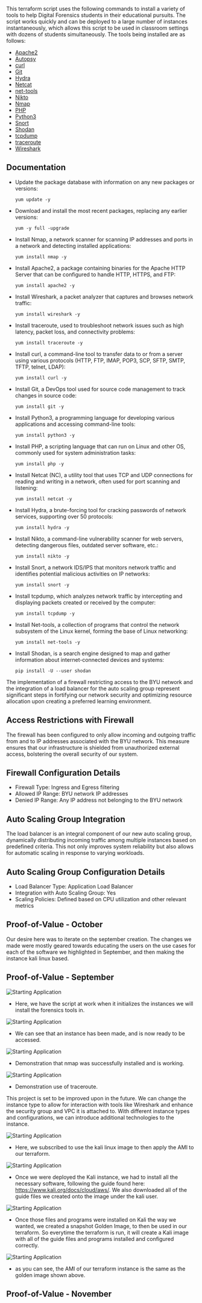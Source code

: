 This terraform script uses the following commands to install a variety of tools to help Digital Forensics students in their educational pursuits. The script works quickly and can be deployed to a large number of instances instantaneously, which allows this script to be used in classroom settings with dozens of students simultaneously. The tools being installed are as follows:

- [Apache2](https://httpd.apache.org/)
- [Autopsy](https://www.autopsy.com/)
- [curl](https://curl.se/)
- [Git](https://git-scm.com/)
- [Hydra](https://github.com/vanhauser-thc/thc-hydra)
- [Netcat](https://en.wikipedia.org/wiki/Netcat)
- [net-tools](https://en.wikipedia.org/wiki/Net-tools)
- [Nikto](https://cirt.net/Nikto2)
- [Nmap](https://nmap.org/)
- [PHP](https://www.php.net/)
- [Python3](https://www.python.org/)
- [Snort](https://www.snort.org/)
- [Shodan](https://www.shodan.io/)
- [tcpdump](https://www.tcpdump.org/)
- [traceroute](https://linux.die.net/man/8/traceroute)
- [Wireshark](https://www.wireshark.org/)

## Documentation

- Update the package database with information on any new packages or versions:
  ```
  yum update -y
  ```

- Download and install the most recent packages, replacing any earlier versions:
  ```
  yum -y full -upgrade
  ```

- Install Nmap, a network scanner for scanning IP addresses and ports in a network and detecting installed applications:
  ```
  yum install nmap -y
  ```

- Install Apache2, a package containing binaries for the Apache HTTP Server that can be configured to handle HTTP, HTTPS, and FTP:
  ```
  yum install apache2 -y
  ```

- Install Wireshark, a packet analyzer that captures and browses network traffic:
  ```
  yum install wireshark -y
  ```

- Install traceroute, used to troubleshoot network issues such as high latency, packet loss, and connectivity problems:
  ```
  yum install traceroute -y
  ```

- Install curl, a command-line tool to transfer data to or from a server using various protocols (HTTP, FTP, IMAP, POP3, SCP, SFTP, SMTP, TFTP, telnet, LDAP):
  ```
  yum install curl -y
  ```

- Install Git, a DevOps tool used for source code management to track changes in source code:
  ```
  yum install git -y
  ```

- Install Python3, a programming language for developing various applications and accessing command-line tools:
  ```
  yum install python3 -y
  ```

- Install PHP, a scripting language that can run on Linux and other OS, commonly used for system administration tasks:
  ```
  yum install php -y
  ```

- Install Netcat (NC), a utility tool that uses TCP and UDP connections for reading and writing in a network, often used for port scanning and listening:
  ```
  yum install netcat -y
  ```

- Install Hydra, a brute-forcing tool for cracking passwords of network services, supporting over 50 protocols:
  ```
  yum install hydra -y
  ```

- Install Nikto, a command-line vulnerability scanner for web servers, detecting dangerous files, outdated server software, etc.:
  ```
  yum install nikto -y
  ```

- Install Snort, a network IDS/IPS that monitors network traffic and identifies potential malicious activities on IP networks:
  ```
  yum install snort -y
  ```

- Install tcpdump, which analyzes network traffic by intercepting and displaying packets created or received by the computer:
  ```
  yum install tcpdump -y
  ```

- Install Net-tools, a collection of programs that control the network subsystem of the Linux kernel, forming the base of Linux networking:
  ```
  yum install net-tools -y
  ```
- Install Shodan, is a search engine designed to map and gather information about internet-connected devices and systems:
  ```
  pip install -U --user shodan
  ```

The implementation of a firewall restricting access to the BYU network and the integration of a load balancer for the auto scaling group represent significant steps in fortifying our network security and optimizing resource allocation upon creating a preferred learning environment.

## Access Restrictions with Firewall
The firewall has been configured to only allow incoming and outgoing traffic from and to IP addresses associated with the BYU network. This measure ensures that our infrastructure is shielded from unauthorized external access, bolstering the overall security of our system.

## Firewall Configuration Details
- Firewall Type: Ingress and Egress filtering
- Allowed IP Range: BYU network IP addresses
- Denied IP Range: Any IP address not belonging to the BYU network

## Auto Scaling Group Integration
The load balancer is an integral component of our new auto scaling group, dynamically distributing incoming traffic among multiple instances based on predefined criteria. This not only improves system reliability but also allows for automatic scaling in response to varying workloads.

## Auto Scaling Group Configuration Details
- Load Balancer Type: Application Load Balancer
- Integration with Auto Scaling Group: Yes
- Scaling Policies: Defined based on CPU utilization and other relevant metrics

## Proof-of-Value - October
Our desire here was to iterate on the september creation. The changes we made were mostly geared towards educating the users on the use cases for each of the software we highlighted in September, and then making the instance kali linux based.

## Proof-of-Value - September

![Starting Application](https://github.com/SirDuke8/IS565-ForensicsTools/blob/main/pictures/is1.png)
- Here, we have the script at work when it initializes the instances we will install the forensics tools in.


![Starting Application](https://github.com/SirDuke8/IS565-ForensicsTools/blob/main/pictures/is2.png)
- We can see that an instance has been made, and is now ready to be accessed.


![Starting Application](https://github.com/SirDuke8/IS565-ForensicsTools/blob/main/pictures/is3.png)
- Demonstration that nmap was successfully installed and is working.


![Starting Application](https://github.com/SirDuke8/IS565-ForensicsTools/blob/main/pictures/is4.png)
- Demonstration use of traceroute.

This project is set to be improved upon in the future. We can change the instance type to allow for interaction with tools like Wireshark and enhance the security group and VPC it is attached to. With different instance types and configurations, we can introduce additional technologies to the instance. 


![Starting Application](https://github.com/SirDuke8/IS565-ForensicsTools/blob/main/pictures/is5.png)
- Here, we subscribed to use the kali linux image to then apply the AMI to our terraform.

![Starting Application](https://github.com/SirDuke8/IS565-ForensicsTools/blob/main/pictures/is6.png)
- Once we were deployed the Kali instance, we had to install all the necessary software, following the guide found here: https://www.kali.org/docs/cloud/aws/. We also downloaded all of the guide files we created onto the image under the kali user.

![Starting Application](https://github.com/SirDuke8/IS565-ForensicsTools/blob/main/pictures/is7.png)
- Once those files and programs were installed on Kali the way we wanted, we created a snapshot Golden Image, to then be used in our terraform. So everytime the terraform is run, it will create a Kali image with all of the guide files and programs installed and configured correctly.

![Starting Application](https://github.com/SirDuke8/IS565-ForensicsTools/blob/main/pictures/is8.png)
- as you can see, the AMI of our terraform instance is the same as the golden image shown above.

## Proof-of-Value - November

